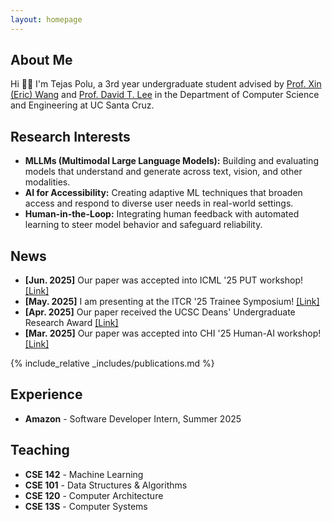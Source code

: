 ```yaml
---
layout: homepage
---
```


## About Me

Hi 👋🏽 I'm Tejas Polu, a 3rd year undergraduate student advised by <a href="https://eric-xw.github.io/" target="_blank" rel="noopener noreferrer">Prof. Xin (Eric) Wang</a> and <a href="https://campusdirectory.ucsc.edu/cd_detail?uid=dlee105" target="_blank" rel="noopener noreferrer">Prof. David T. Lee</a> in the Department of Computer Science and Engineering at UC Santa Cruz.

## Research Interests

- **MLLMs (Multimodal Large Language Models):** Building and evaluating models that understand and generate across text, vision, and other modalities.
- **AI for Accessibility:** Creating adaptive ML techniques that broaden access and respond to diverse user needs in real-world settings.
- **Human-in-the-Loop:** Integrating human feedback with automated learning to steer model behavior and safeguard reliability.

## News
- **[Jun. 2025]** Our paper was accepted into ICML '25 PUT workshop! <a href="https://tta-icml2025.github.io/" target="_blank" rel="noopener noreferrer">[Link]</a>
- **[May. 2025]** I am presenting at the ITCR '25 Trainee Symposium! <a href="https://sites.google.com/view/itcrtraineesymposium/home" target="_blank" rel="noopener noreferrer">[Link]</a>
- **[Apr. 2025]** Our paper received the UCSC Deans' Undergraduate Research Award <a href="https://honors.ucsc.edu/awards/dca/index.html" target="_blank" rel="noopener noreferrer">[Link]</a>
- **[Mar. 2025]** Our paper was accepted into CHI '25 Human-AI workshop! <a href="https://aireasoning.media.mit.edu/" target="_blank" rel="noopener noreferrer">[Link]</a>

{% include_relative _includes/publications.md %}

## Experience

- **Amazon** - Software Developer Intern, Summer 2025

## Teaching

- **CSE 142** - Machine Learning
- **CSE 101** - Data Structures & Algorithms
- **CSE 120** - Computer Architecture
- **CSE 13S** - Computer Systems

<!-- {% include_relative _includes/extracurriculars.md %} -->
